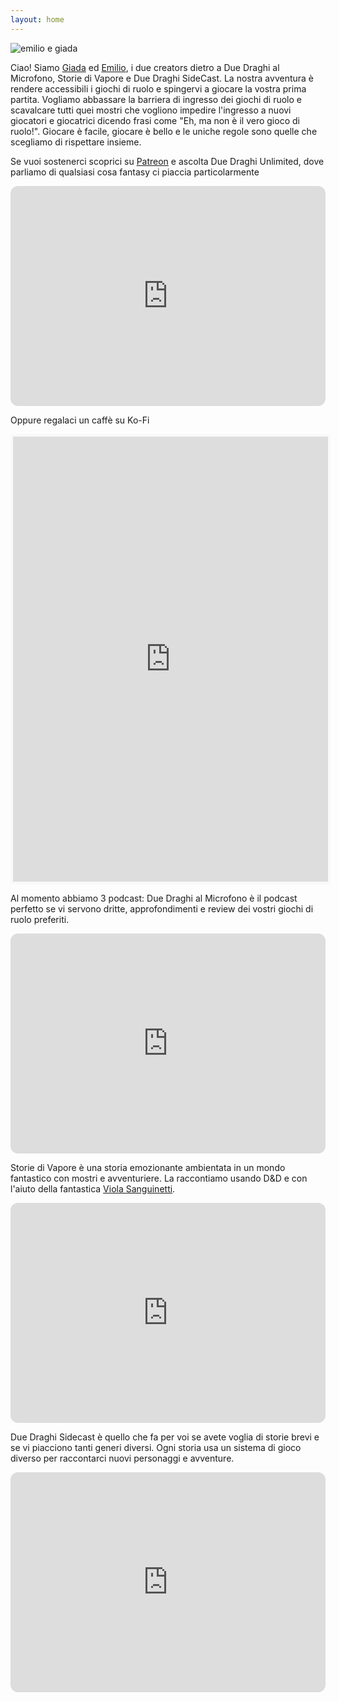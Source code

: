 ```yaml
---
layout: home
---
```

![emilio e giada](/assets/images/emilio_giada_2.webp)

Ciao! Siamo [Giada](https://www.giadataribelli.com/) ed [Emilio](https://github.com/emiliopalmerini), i due creators dietro a Due Draghi al Microfono, Storie di Vapore e Due Draghi SideCast. 
La nostra avventura è rendere accessibili i giochi di ruolo e spingervi a giocare la vostra prima partita. Vogliamo abbassare la barriera di ingresso dei giochi di ruolo e scavalcare tutti quei mostri che vogliono impedire l'ingresso a nuovi giocatori e giocatrici dicendo frasi come "Eh, ma non è il vero gioco di ruolo!".
Giocare è facile, giocare è bello e le uniche regole sono quelle che scegliamo di rispettare insieme.

Se vuoi sostenerci scoprici su [Patreon](patreon.com/DueDraghiPlus) e ascolta Due Draghi Unlimited, dove parliamo di qualsiasi cosa fantasy ci piaccia particolarmente
<iframe style="border-radius:12px" src="https://open.spotify.com/embed/show/5vXtEiIreNzB15dfapZjd2?utm_source=generator" width="100%" height="352" frameBorder="0" allowfullscreen="" allow="autoplay; clipboard-write; encrypted-media; fullscreen; picture-in-picture" loading="lazy"></iframe>

Oppure regalaci un caffè su Ko-Fi
<iframe id='kofiframe' src='https://ko-fi.com/duedraghicoffee/?hidefeed=true&widget=true&embed=true&preview=true' style='border:none;width:100%;padding:4px;background:#f9f9f9;' height='712' title='duedraghicoffee'></iframe>

Al momento abbiamo 3 podcast:
Due Draghi al Microfono è il podcast perfetto se vi servono dritte, approfondimenti e review dei vostri giochi di ruolo preferiti. 
<iframe style="border-radius:12px" src="https://open.spotify.com/embed/show/1xUd7hMLVjCUcvDDtqyP5q?utm_source=generator" width="100%" height="352" frameBorder="0" allowfullscreen="" allow="autoplay; clipboard-write; encrypted-media; fullscreen; picture-in-picture" loading="lazy"></iframe>


Storie di Vapore è una storia emozionante ambientata in un mondo fantastico con mostri e avventuriere. La raccontiamo usando D&D e con l'aiuto della fantastica [Viola Sanguinetti](https://www.instagram.com/viovagram/). 

<iframe style="border-radius:12px" src="https://open.spotify.com/embed/show/5tExscuC59ILdVBHxDF2kz?utm_source=generator" width="100%" height="352" frameBorder="0" allowfullscreen="" allow="autoplay; clipboard-write; encrypted-media; fullscreen; picture-in-picture" loading="lazy"></iframe>


Due Draghi Sidecast è quello che fa per voi se avete voglia di storie brevi e se vi piacciono tanti generi diversi. Ogni storia usa un sistema di gioco diverso per raccontarci nuovi personaggi e avventure.
<iframe style="border-radius:12px" src="https://open.spotify.com/embed/show/78Db3i2bBJd5MFtdOxSyr1?utm_source=generator" width="100%" height="352" frameBorder="0" allowfullscreen="" allow="autoplay; clipboard-write; encrypted-media; fullscreen; picture-in-picture" loading="lazy"></iframe>


